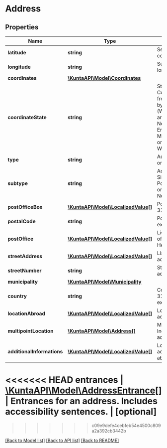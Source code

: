 # Address

## Properties
Name | Type | Description | Notes
------------ | ------------- | ------------- | -------------
**latitude** | **string** | Service location latitude coordinate. | [optional] 
**longitude** | **string** | Service location longitude coordinate. | [optional] 
**coordinates** | [**\KuntaAPI\Model\Coordinates**](Coordinates.md) |  | [optional] 
**coordinateState** | **string** | State of coordinates. Coordinates are fetched from a service provided by Maanmittauslaitos (WFS).  Possible values are: Loading, Ok, Failed, NotReceived, EmptyInputReceived, MultipleResultsReceived or WrongFormatReceived. | [optional] 
**type** | **string** | Address type, Visiting or Postal. | [optional] 
**subtype** | **string** | Address sub type, Single, Street, PostOfficeBox, Abroad or Multipoint or NoAddress. | [optional] 
**postOfficeBox** | [**\KuntaAPI\Model\LocalizedValue[]**](LocalizedValue.md) | Post office box like PL 310 | [optional] 
**postalCode** | **string** | Postal code, for example 00010. | [optional] 
**postOffice** | [**\KuntaAPI\Model\LocalizedValue[]**](LocalizedValue.md) | List of localized Post offices, for example Helsinki, Helsingfors. | [optional] 
**streetAddress** | [**\KuntaAPI\Model\LocalizedValue[]**](LocalizedValue.md) | List of localized street addresses. | [optional] 
**streetNumber** | **string** | Street number for street address. | [optional] 
**municipality** | [**\KuntaAPI\Model\Municipality**](Municipality.md) |  | [optional] 
**country** | **string** | Country code (ISO 3166-1 alpha-2), for example FI. | [optional] 
**locationAbroad** | [**\KuntaAPI\Model\LocalizedValue[]**](LocalizedValue.md) | Localized list of foreign address information. | [optional] 
**multipointLocation** | [**\KuntaAPI\Model\Address[]**](Address.md) | Moving address. Includes several street addresses. | [optional] 
**additionalInformations** | [**\KuntaAPI\Model\LocalizedValue[]**](LocalizedValue.md) | Localized list of additional information about the address. | [optional] 
<<<<<<< HEAD
**entrances** | [**\KuntaAPI\Model\AddressEntrance[]**](AddressEntrance.md) | Entrances for an address. Includes accessibility sentences. | [optional] 
=======
>>>>>>> c09e9defe4cebfeb54e4500c809a2a392cb3442b

[[Back to Model list]](../README.md#documentation-for-models) [[Back to API list]](../README.md#documentation-for-api-endpoints) [[Back to README]](../README.md)


